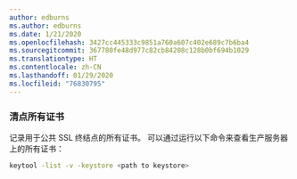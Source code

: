 ```yaml
---
author: edburns
ms.author: edburns
ms.date: 1/21/2020
ms.openlocfilehash: 3427cc445333c9851a760a607c402e689c7b6ba4
ms.sourcegitcommit: 367780fe48d977c82cb84208c128b0bf694b1029
ms.translationtype: HT
ms.contentlocale: zh-CN
ms.lasthandoff: 01/29/2020
ms.locfileid: "76830795"
---
```

### <a name="inventory-all-certificates"></a>清点所有证书

记录用于公共 SSL 终结点的所有证书。 可以通过运行以下命令来查看生产服务器上的所有证书：

```bash
keytool -list -v -keystore <path to keystore>
```
